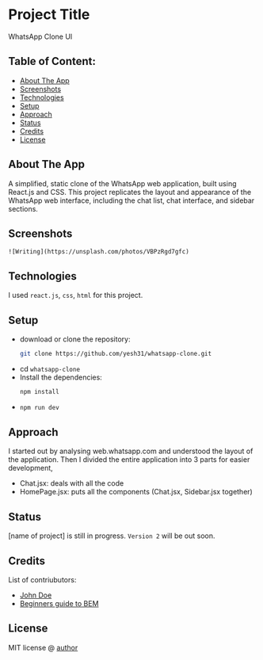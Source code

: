 # Project Title
WhatsApp Clone UI

## Table of Content:

- [About The App](#about-the-app)
- [Screenshots](#screenshots)
- [Technologies](#technologies)
- [Setup](#setup)
- [Approach](#approach)
- [Status](#status)
- [Credits](#credits)
- [License](#license)

## About The App
A simplified, static clone of the WhatsApp web application, built using React.js and CSS. This project replicates the layout and appearance of the WhatsApp web interface, including the chat list, chat interface, and sidebar sections.

## Screenshots

`![Writing](https://unsplash.com/photos/VBPzRgd7gfc)`

## Technologies
I used `react.js`, `css`, `html` for this project.

## Setup
- download or clone the repository:
  ```bash
  git clone https://github.com/yesh31/whatsapp-clone.git
  ```
- cd `whatsapp-clone`
- Install the dependencies:
  ```bash
  npm install
  ```
- ```bash
  npm run dev
  ```

## Approach
I started out by analysing web.whatsapp.com and understood the layout of the application. Then I divided the entire application into 3 parts for easier development,
- Chat.jsx: deals with all the code
- HomePage.jsx: puts all the components (Chat.jsx, Sidebar.jsx together)

## Status
[name of project] is still in progress. `Version 2` will be out soon.

## Credits
List of contriubutors:
- [John Doe](johndoe.com)
- [Beginners guide to BEM](link-goes-here.com)

## License

MIT license @ [author](author.com)
